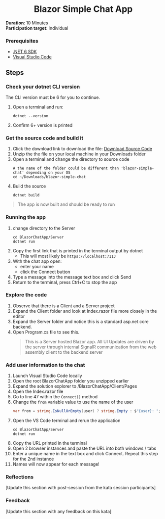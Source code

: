 <h1 align="center">Blazor Simple Chat App</h1>

**Duration**: 10 Minutes <br />
**Participation target**: Individual

### Prerequisites

- [.NET 6 SDK](https://dotnet.microsoft.com/en-us/download/dotnet/6.0)
- [Visual Studio Code](https://code.visualstudio.com/download)

## Steps

### Check your dotnet CLI version 
The CLI version must be 6 for you to continue. 
1. Open a terminal and run:
   ```
   dotnet --version
   ```
2. Confirm 6+ version is printed

### Get the source code and build it
1. Click the download link to download the file: [Download Source Code](https://github.com/gpsuscodewith/katas/raw/main/library/blazor-simple-chat/files/blazor-simple-chat.zip)
2. Unzip the the file on your local machine in your Downloads folder
3. Open a terminal and change the directory to source code
   ```
   # the name of the folder could be different than 'blazor-simple-chat' depending on your OS
   cd ~/Downloads/blazor-simple-chat
   ```
4. Build the source
   ```
   dotnet build
   ```
> The app is now built and should be ready to run

### Running the app
1. change directory to the Server
   ```
   cd BlazorChatApp/Server
   dotnet run
   ```
2. Copy the first link that is printed in the terminal output by dotnet
   - This will most likely be ```https://localhost:7113```
3. With the chat app open:
   - enter your name
   - click the Connect button
4. Type a message into the message text box and click Send
5. Return to the terminal, press Ctrl+C to stop the app

### Explore the code
1. Observe that there is a Client and a Server project
2. Expand the Client folder and look at Index.razor file more closely in the editor
3. Expand the Server folder and notice this is a standard asp.net core backend. 
4. Open Program.cs file to see this.
   > This is a Server hosted Blazor app. All UI Updates are driven by the server through internal SignalR communication from the web assembly client to the backend server

### Add user information to the chat
1. Launch Visual Studio Code locally
2. Open the root BlazorChatApp folder you unzipped earlier
3. Expand the solution explorer to /BlazorChatApp/Client/Pages
4. Open the Index.razor file
5. Go to line 47 within the ```Connect()``` method
6. Change the ```from``` variable value to use the name of the user
   ```csharp
   var from = string.IsNullOrEmpty(user) ? string.Empty : $"{user}: ";
   ```
7. Open the VS Code terminal and rerun the application
   ```
   cd BlazorChatApp/Server
   dotnet run
   ```
8. Copy the URL printed in the terminal
9. Open 2 browser instances and paste the URL into both windows / tabs
9. Enter a unique name in the text box and click Connect. Repeat this step for the 2nd instance
10. Names will now appear for each message!

### Reflections

[Update this section with post-session from the kata session participants]

### Feedback

[Update this section with any feedback on this kata]
